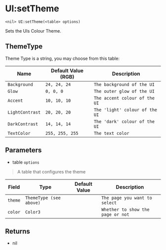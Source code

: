 # UI:setTheme
```
<nil> UI:setTheme(<table> options)
```
Sets the UIs Colour Theme.

## ThemeType
Theme Type is a string, you may choose from this table:

| Name               | Default Value (RGB) | Description                    |
| ------------------ | ------------------- | ------------------------------ |
| `Background`       | `24, 24, 24`        | `The background of the UI`     |
| `Glow`             | `0, 0, 0`           | `The outer glow of the UI`     |
| `Accent`           | `10, 10, 10`        | `The accent colour of the UI`  |
| `LightContrast`    | `20, 20, 20`        | `The 'light' colour of the UI` |
| `DarkContrast`     | `14, 14, 14`        | `The 'dark' colour of the UI`  |
| `TextColor`        | `255, 255, 255`     | `The text color`               |

## Parameters
* table `options`
> A table that configures the theme

| Field      | Type                    | Default Value | Description                       |
| ---------- | ----------------------- | ------------- | --------------------------------- |
| `theme`    | `ThemeType (see above)` |               | `The page you want to select`     |
| `color`    | `Color3`                |               | `Whether to show the page or not` |

## Returns
* nil